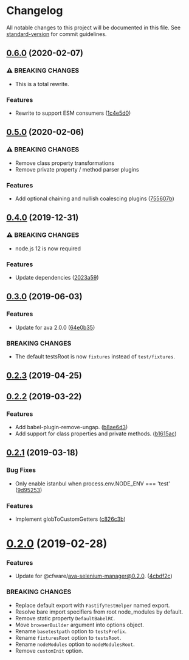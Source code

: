 # Changelog

All notable changes to this project will be documented in this file. See [standard-version](https://github.com/conventional-changelog/standard-version) for commit guidelines.

## [0.6.0](https://github.com/cfware/fastify-test-helper/compare/v0.5.0...v0.6.0) (2020-02-07)


### ⚠ BREAKING CHANGES

* This is a total rewrite.

### Features

* Rewrite to support ESM consumers ([1c4e5d0](https://github.com/cfware/fastify-test-helper/commit/1c4e5d0d00c30d7e97e8a1dac8cf5895bd609a4f))

## [0.5.0](https://github.com/cfware/fastify-test-helper/compare/v0.4.0...v0.5.0) (2020-02-06)


### ⚠ BREAKING CHANGES

* Remove class property transformations
* Remove private property / method parser plugins

### Features

* Add optional chaining and nullish coalescing plugins ([755607b](https://github.com/cfware/fastify-test-helper/commit/755607bf893dd751113c1d741cd3ea733b87b913))

## [0.4.0](https://github.com/cfware/fastify-test-helper/compare/v0.3.0...v0.4.0) (2019-12-31)


### ⚠ BREAKING CHANGES

* node.js 12 is now required

### Features

* Update dependencies ([2023a59](https://github.com/cfware/fastify-test-helper/commit/2023a59dac0d0286e612b91374ff3cd74b51d7fd))

## [0.3.0](https://github.com/cfware/fastify-test-helper/compare/v0.2.3...v0.3.0) (2019-06-03)


### Features

* Update for ava 2.0.0 ([64e0b35](https://github.com/cfware/fastify-test-helper/commit/64e0b35))


### BREAKING CHANGES

* The default testsRoot is now `fixtures` instead of
`test/fixtures`.



## [0.2.3](https://github.com/cfware/fastify-test-helper/compare/v0.2.2...v0.2.3) (2019-04-25)



## [0.2.2](https://github.com/cfware/fastify-test-helper/compare/v0.2.1...v0.2.2) (2019-03-22)


### Features

* Add babel-plugin-remove-ungap. ([b8ae6d3](https://github.com/cfware/fastify-test-helper/commit/b8ae6d3))
* Add support for class properties and private methods. ([b1615ac](https://github.com/cfware/fastify-test-helper/commit/b1615ac))



## [0.2.1](https://github.com/cfware/fastify-test-helper/compare/v0.2.0...v0.2.1) (2019-03-18)


### Bug Fixes

* Only enable istanbul when process.env.NODE_ENV === 'test' ([9d95253](https://github.com/cfware/fastify-test-helper/commit/9d95253))


### Features

* Implement globToCustomGetters ([c826c3b](https://github.com/cfware/fastify-test-helper/commit/c826c3b))



# [0.2.0](https://github.com/cfware/fastify-test-helper/compare/v0.1.0...v0.2.0) (2019-02-28)


### Features

* Update for @cfware/ava-selenium-manager@0.2.0. ([4cbdf2c](https://github.com/cfware/fastify-test-helper/commit/4cbdf2c))


### BREAKING CHANGES

* Replace default export with `FastifyTestHelper` named
export.
* Resolve bare import specifiers from root node_modules
by default.
* Remove static property `DefaultBabelRC`.
* Move `browserBuilder` argument into options object.
* Rename `basetestpath` option to `testsPrefix`.
* Rename `fixturesRoot` option to `testsRoot`.
* Rename `nodeModules` option to `nodeModulesRoot`.
* Remove `customInit` option.
